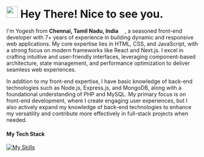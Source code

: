 <!--<a href="https://app.daily.dev/yogeshraj"><img src="https://api.daily.dev/devcards/v2/DMNzFID28YTn4NQ91Q35Q.png?type=default&r=71p" width="356" alt="Yogesh Raj Kabilan's Dev Card"/></a>-->

<!--
**Yogeshraj/Yogeshraj** is a ✨ _special_ ✨ repository because its `README.md` (this file) appears on your GitHub profile.

Here are some ideas to get you started:

- 🔭 I’m currently working on ...
- 🌱 I’m currently learning ...
- 👯 I’m looking to collaborate on ...
- 🤔 I’m looking for help with ...
- 💬 Ask me about ...
- 📫 How to reach me: ...
- 😄 Pronouns: ...
- ⚡ Fun fact: ...
-->

<h1><img src="https://github.githubassets.com/images/icons/emoji/unicode/1f44b.png?v8" width="30"/> Hey There! Nice to see you.</h1>

I'm Yogesh from <b>Chennai, Tamil Nadu, India</b> <img src="https://github.githubassets.com/images/icons/emoji/unicode/1f1ee-1f1f3.png?v8" width="13"/>, a seasoned front-end developer with 7+ years of experience in building dynamic and responsive web applications. My core expertise lies in HTML, CSS, and JavaScript, with a strong focus on modern frameworks like React and Next.js. I excel in crafting intuitive and user-friendly interfaces, leveraging component-based architecture, state management, and performance optimization to deliver seamless web experiences.

In addition to my front-end expertise, I have basic knowledge of back-end technologies such as Node.js, Express.js, and MongoDB, along with a foundational understanding of PHP and MySQL. My primary focus is on front-end development, where I create engaging user experiences, but I also actively expand my knowledge of back-end technologies to enhance my versatility and contribute more effectively in full-stack projects when needed.


<h4>My Tech Stack</h4>

[![My Skills](https://skillicons.dev/icons?i=js,react,nextjs,ts,html,css,tailwind)](https://skillicons.dev)



<!--License <br />
<img src="https://camo.githubusercontent.com/8d7c7c4101d359ed6047e786929ea4654892fbf6c83114c16cfee1d7e7e0f81c/68747470733a2f2f6c6963656e7365627574746f6e732e6e65742f702f7a65726f2f312e302f38387833312e706e67" />-->
